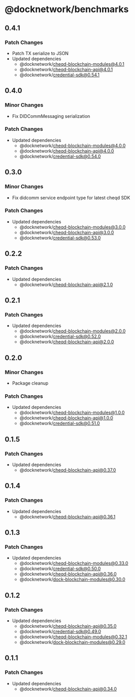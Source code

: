 # @docknetwork/benchmarks

## 0.4.1

### Patch Changes

- Patch TX serialize to JSON
- Updated dependencies
  - @docknetwork/cheqd-blockchain-modules@4.0.1
  - @docknetwork/cheqd-blockchain-api@4.0.1
  - @docknetwork/credential-sdk@0.54.1

## 0.4.0

### Minor Changes

- Fix DIDCommMessaging serialization

### Patch Changes

- Updated dependencies
  - @docknetwork/cheqd-blockchain-modules@4.0.0
  - @docknetwork/cheqd-blockchain-api@4.0.0
  - @docknetwork/credential-sdk@0.54.0

## 0.3.0

### Minor Changes

- Fix didcomm service endpoint type for latest cheqd SDK

### Patch Changes

- Updated dependencies
  - @docknetwork/cheqd-blockchain-modules@3.0.0
  - @docknetwork/cheqd-blockchain-api@3.0.0
  - @docknetwork/credential-sdk@0.53.0

## 0.2.2

### Patch Changes

- Updated dependencies
  - @docknetwork/cheqd-blockchain-api@2.1.0

## 0.2.1

### Patch Changes

- Updated dependencies
  - @docknetwork/cheqd-blockchain-modules@2.0.0
  - @docknetwork/credential-sdk@0.52.0
  - @docknetwork/cheqd-blockchain-api@2.0.0

## 0.2.0

### Minor Changes

- Package cleanup

### Patch Changes

- Updated dependencies
  - @docknetwork/cheqd-blockchain-modules@1.0.0
  - @docknetwork/cheqd-blockchain-api@1.0.0
  - @docknetwork/credential-sdk@0.51.0

## 0.1.5

### Patch Changes

- Updated dependencies
  - @docknetwork/cheqd-blockchain-api@0.37.0

## 0.1.4

### Patch Changes

- Updated dependencies
  - @docknetwork/cheqd-blockchain-api@0.36.1

## 0.1.3

### Patch Changes

- Updated dependencies
  - @docknetwork/cheqd-blockchain-modules@0.33.0
  - @docknetwork/credential-sdk@0.50.0
  - @docknetwork/cheqd-blockchain-api@0.36.0
  - @docknetwork/dock-blockchain-modules@0.30.0

## 0.1.2

### Patch Changes

- Updated dependencies
  - @docknetwork/cheqd-blockchain-api@0.35.0
  - @docknetwork/credential-sdk@0.49.0
  - @docknetwork/cheqd-blockchain-modules@0.32.1
  - @docknetwork/dock-blockchain-modules@0.29.0

## 0.1.1

### Patch Changes

- Updated dependencies
  - @docknetwork/cheqd-blockchain-api@0.34.0
